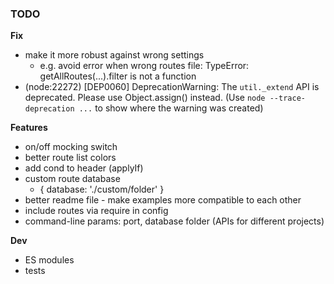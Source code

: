### TODO

**Fix**

- make it more robust against wrong settings
  - e.g. avoid error when wrong routes file: TypeError: getAllRoutes(...).filter is not a function
- (node:22272) [DEP0060] DeprecationWarning: The `util._extend` API is deprecated. Please use Object.assign() instead.
  (Use `node --trace-deprecation ...` to show where the warning was created)

**Features**

- on/off mocking switch
- better route list colors
- add cond to header (applyIf)
- custom route database
  - { database: './custom/folder' }
- better readme file - make examples more compatible to each other
- include routes via require in config
- command-line params: port, database folder (APIs for different projects)

**Dev**

- ES modules
- tests
